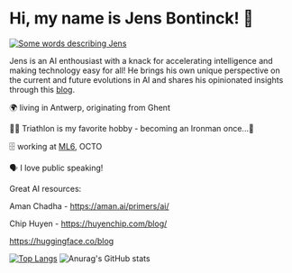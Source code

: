 <h1>Hi, my name is Jens Bontinck! 👋</h1>

<a href="https://git.io/typing-svg">
  <img src="https://readme-typing-svg.demolab.com?font=Fira+Code&duration=2500&pause=1000&color=198A1B&width=435&lines=Machine+Learning+and+AI;Public+Speaker;Lecturer+at+business+School;Triathlete;Father;" alt="Some words describing Jens" />
</a>

<p>
  Jens is an AI enthousiast with a knack for accelerating intelligence and making technology easy for all! He brings his own unique perspective on the current and future evolutions in AI and shares his opinionated insights through this <a href="https://medium.com/@jens.bontinck">blog</a>. 

  🌍 living in Antwerp, originating from Ghent
  
  🚴🏻 Triathlon is my favorite hobby - becoming an Ironman once...💭
  
  🗄️ working at <a href="www.ml6.eu">ML6</a>, OCTO

  🗣 I love public speaking!
  

</p>

<p>Great AI resources:
  
Aman Chadha - https://aman.ai/primers/ai/

Chip Huyen - https://huyenchip.com/blog/

https://huggingface.co/blog




</p>

[![Top Langs](https://github-readme-stats.vercel.app/api/top-langs/?username=jbontinck)](https://github.com/anuraghazra/github-readme-stats)
![Anurag's GitHub stats](https://github-readme-stats.vercel.app/api?username=jbontinck&show_icons=true&theme=default)
